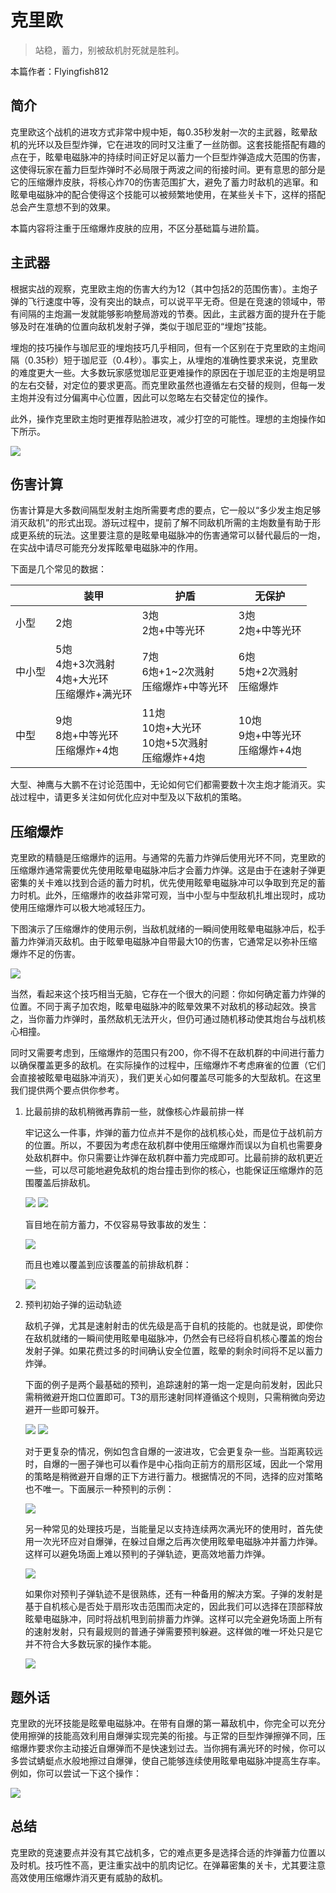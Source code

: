 # 克里欧

> 站稳，蓄力，别被敌机肘死就是胜利。

本篇作者：Flyingfish812

## 简介

克里欧这个战机的进攻方式非常中规中矩，每0.35秒发射一次的主武器，眩晕敌机的光环以及巨型炸弹，它在进攻的同时又注重了一丝防御。这套技能搭配有趣的点在于，眩晕电磁脉冲的持续时间正好足以蓄力一个巨型炸弹造成大范围的伤害，这使得玩家在蓄力巨型炸弹时不必局限于两波之间的衔接时间。更有意思的部分是它的压缩爆炸皮肤，将核心炸70的伤害范围扩大，避免了蓄力时敌机的逃窜。和眩晕电磁脉冲的配合使得这个技能可以被频繁地使用，在某些关卡下，这样的搭配总会产生意想不到的效果。

本篇内容将注重于压缩爆炸皮肤的应用，不区分基础篇与进阶篇。

## 主武器

根据实战的观察，克里欧主炮的伤害大约为12（其中包括2的范围伤害）。主炮子弹的飞行速度中等，没有突出的缺点，可以说平平无奇。但是在竞速的领域中，带有间隔的主炮漏一发就能够影响整局游戏的节奏。因此，主武器方面的提升在于能够及时在准确的位置向敌机发射子弹，类似于珈尼亚的“埋炮”技能。

埋炮的技巧操作与珈尼亚的埋炮技巧几乎相同，但有一个区别在于克里欧的主炮间隔（0.35秒）短于珈尼亚（0.4秒）。事实上，从埋炮的准确性要求来说，克里欧的难度更大一些。大多数玩家感觉珈尼亚更难操作的原因在于珈尼亚的主炮是明显的左右交替，对定位的要求更高。而克里欧虽然也遵循左右交替的规则，但每一发主炮并没有过分偏离中心位置，因此可以忽略左右交替定位的操作。

此外，操作克里欧主炮时更推荐贴脸进攻，减少打空的可能性。理想的主炮操作如下所示。

<img src="/KrillouCB/krillou1.gif" style={{zoom:0.75}}/>

## 伤害计算

伤害计算是大多数间隔型发射主炮所需要考虑的要点，它一般以“多少发主炮足够消灭敌机”的形式出现。游玩过程中，提前了解不同敌机所需的主炮数量有助于形成更系统的玩法。这里要注意的是眩晕电磁脉冲的伤害通常可以替代最后的一炮，在实战中请尽可能充分发挥眩晕电磁脉冲的作用。

下面是几个常见的数据：

|        | 装甲                                                      | 护盾                                                      | 无保护                                   |
| ------ | --------------------------------------------------------- | --------------------------------------------------------- | ---------------------------------------- |
| 小型   | 2炮                                                       | 3炮<br />2炮+中等光环                                     | 3炮<br />2炮+中等光环                    |
| 中小型 | 5炮<br />4炮+3次溅射<br />4炮+大光环<br />压缩爆炸+满光环 | 7炮<br />6炮+1~2次溅射<br />压缩爆炸+中等光环             | 6炮<br />5炮+2次溅射<br />压缩爆炸       |
| 中型   | 9炮<br />8炮+中等光环<br />压缩爆炸+4炮                   | 11炮<br />10炮+大光环<br />10炮+5次溅射<br />压缩爆炸+4炮 | 10炮<br />9炮+中等光环<br />压缩爆炸+4炮 |

大型、神鹰与大鹏不在讨论范围中，无论如何它们都需要数十次主炮才能消灭。实战过程中，请更多关注如何优化应对中型及以下敌机的策略。

## 压缩爆炸

克里欧的精髓是压缩爆炸的运用。与通常的先蓄力炸弹后使用光环不同，克里欧的压缩爆炸通常需要优先使用眩晕电磁脉冲后才会蓄力炸弹。这是由于在速射子弹更密集的关卡难以找到合适的蓄力时机，优先使用眩晕电磁脉冲可以争取到充足的蓄力时机。此外，压缩爆炸的收益非常可观，当中小型与中型敌机扎堆出现时，成功使用压缩爆炸可以极大地减轻压力。

下图演示了压缩爆炸的使用示例，当敌机就绪的一瞬间使用眩晕电磁脉冲后，松手蓄力炸弹消灭敌机。由于眩晕电磁脉冲自带最大10的伤害，它通常足以弥补压缩爆炸不足的伤害。

<img src="/KrillouCB/krillou2.gif" style={{zoom:0.75}}/>

当然，看起来这个技巧相当无脑，它存在一个很大的问题：你如何确定蓄力炸弹的位置。不同于离子加农炮，眩晕电磁脉冲的眩晕效果不对敌机的移动起效。换言之，当你蓄力炸弹时，虽然敌机无法开火，但仍可通过随机移动使其炮台与战机核心相撞。

同时又需要考虑到，压缩爆炸的范围只有200，你不得不在敌机群的中间进行蓄力以确保覆盖更多的敌机。在实际操作的过程中，压缩爆炸不考虑麻雀的位置（它们会直接被眩晕电磁脉冲消灭），我们更关心如何覆盖尽可能多的大型敌机。在这里我们提供两个要点供你参考。

1. 比最前排的敌机稍微再靠前一些，就像核心炸最前排一样

    牢记这么一件事，炸弹的蓄力位点并不是你的战机核心处，而是位于战机前方的位置。所以，不要因为考虑在敌机群中使用压缩爆炸而误以为自机也需要身处敌机群中。你只需要让炸弹在敌机群中蓄力完成即可。比最前排的敌机更近一些，可以尽可能地避免敌机的炮台撞击到你的核心，也能保证压缩爆炸的范围覆盖后排敌机。

    <img src="/KrillouCB/krillou3.gif" style={{zoom:0.75}}/>

    <img src="/KrillouCB/krillou4.gif" style={{zoom:0.75}}/>

    盲目地在前方蓄力，不仅容易导致事故的发生：

    <img src="/KrillouCB/krillou5.gif" style={{zoom:0.75}}/>

    而且也难以覆盖到应该覆盖的前排敌机群：

    <img src="/KrillouCB/krillou6.gif" style={{zoom:0.75}}/>

2. 预判初始子弹的运动轨迹

    敌机子弹，尤其是速射射击的优先级是高于自机的技能的。也就是说，即使你在敌机就绪的一瞬间使用眩晕电磁脉冲，仍然会有已经将自机核心覆盖的炮台发射子弹。如果花费过多的时间确认安全位置，眩晕的剩余时间将不足以蓄力炸弹。

    下面的例子是两个最基础的预判，追踪速射的第一炮一定是向前发射，因此只需稍微避开炮口位置即可。T3的扇形速射同样遵循这个规则，只需稍微向旁边避开一些即可躲开。

    <img src="/KrillouCB/krillou7.jpg" style={{zoom:1}}/>

    <img src="/KrillouCB/krillou8.jpg" style={{zoom:1}}/>

    对于更复杂的情况，例如包含自爆的一波进攻，它会更复杂一些。当距离较远时，自爆的一圈子弹也可以看作是中心指向正前方的扇形区域，因此一个常用的策略是稍微避开自爆的正下方进行蓄力。根据情况的不同，选择的应对策略也不唯一。下面展示一种预判的示例：

    <img src="/KrillouCB/krillou9.gif" style={{zoom:0.75}}/>

    另一种常见的处理技巧是，当能量足以支持连续两次满光环的使用时，首先使用一次光环应对自爆弹，在躲过自爆之后再次使用眩晕电磁脉冲并蓄力炸弹。这样可以避免场面上难以预判的子弹轨迹，更高效地蓄力炸弹。

    <img src="/KrillouCB/krillou10.gif" style={{zoom:0.75}}/>

    如果你对预判子弹轨迹不是很熟练，还有一种备用的解决方案。子弹的发射是基于自机核心是否处于扇形攻击范围而决定的，因此我们可以选择在顶部释放眩晕电磁脉冲，同时将战机甩到前排蓄力炸弹。这样可以完全避免场面上所有的速射发射，只有最规则的普通子弹需要预判躲避。这样做的唯一坏处只是它并不符合大多数玩家的操作本能。

    <img src="/KrillouCB/krillou11.gif" style={{zoom:0.75}}/>

## 题外话

克里欧的光环技能是眩晕电磁脉冲。在带有自爆的第一幕敌机中，你完全可以充分使用擦弹的技能高效利用自爆弹实现完美的衔接。与正常的巨型炸弹擦弹不同，压缩爆炸要求你主动接近自爆弹而不是快速划过去。当你拥有满光环的时候，你可以多尝试蜻蜓点水般地擦过自爆弹，使自己能够连续使用眩晕电磁脉冲提高生存率。例如，你可以尝试一下这个操作：

<img src="/KrillouCB/krillou12.gif" style={{zoom:0.75}}/>

## 总结

克里欧的竞速要点并没有其它战机多，它的难点更多是选择合适的炸弹蓄力位置以及时机。技巧性不高，更注重实战中的肌肉记忆。在弹幕密集的关卡，尤其要注意高效使用压缩爆炸消灭更有威胁的敌机。
